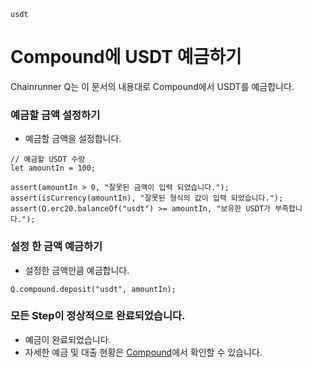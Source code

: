 ```meta-Currency
usdt
```

# Compound에 USDT 예금하기

Chainrunner Q는 이 문서의 내용대로 Compound에서 USDT를 예금합니다.

### 예금할 금액 설정하기

- 예금할 금액을 설정합니다.

```input USDT
// 예금할 USDT 수량
let amountIn = 100;
```

```input-Verify
assert(amountIn > 0, "잘못된 금액이 입력 되었습니다.");
assert(isCurrency(amountIn), "잘못된 형식의 값이 입력 되었습니다.");
assert(Q.erc20.balanceOf("usdt") >= amountIn, "보유한 USDT가 부족합니다.");
```

### 설정 한 금액 예금하기

- 설정한 금액만큼 예금합니다.

```taster
Q.compound.deposit("usdt", amountIn);
```

### 모든 Step이 정상적으로 완료되었습니다.

- 예금이 완료되었습니다.
- 자세한 예금 및 대출 현황은 [Compound](https://app.compound.finance/)에서 확인할 수 있습니다.
